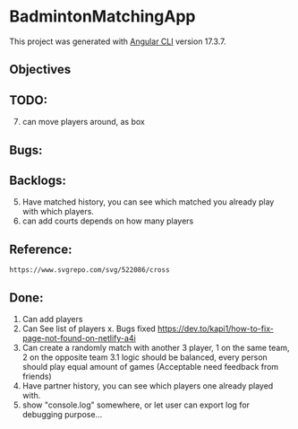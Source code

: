 # BadmintonMatchingApp

This project was generated with [Angular CLI](https://github.com/angular/angular-cli) version 17.3.7.


## Objectives

## TODO:
7. can move players around, as box

## Bugs:

## Backlogs:

5. Have matched history, you can see which matched you already play with which players.
8. can add courts depends on how many players


## Reference:
    https://www.svgrepo.com/svg/522086/cross



## Done:

1. Can add players
2. Can See list of players
x. Bugs fixed https://dev.to/kapi1/how-to-fix-page-not-found-on-netlify-a4i
3. Can create a randomly match with another 3 player, 1 on the same team, 2 on the opposite team
3.1  logic should be balanced, every person should play equal amount of games (Acceptable need feedback from friends)
4. Have partner history, you can see which players one already played with.
6. show "console.log" somewhere, or let user can export log for debugging purpose...